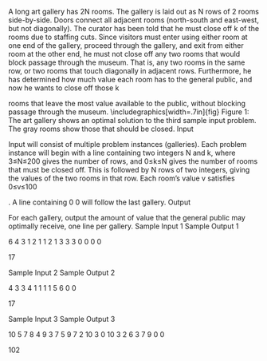 A long art gallery has 2N rooms. The gallery is laid out as N rows of 2 rooms side-by-side. Doors connect all adjacent rooms (north-south and east-west, but not diagonally). The curator has been told that he must close off k of the rooms due to staffing cuts. Since visitors must enter using either room at one end of the gallery, proceed through the gallery, and exit from either room at the other end, he must not close off any two rooms that would block passage through the museum. That is, any two rooms in the same row, or two rooms that touch diagonally in adjacent rows. Furthermore, he has determined how much value each room has to the general public, and now he wants to close off those k

rooms that leave the most value available to the public, without blocking passage through the museum.
\includegraphics[width=.7in]{fig}
Figure 1: The art gallery shows an optimal solution to the third sample input problem. The gray rooms show those that should be closed.
Input

Input will consist of multiple problem instances (galleries). Each problem instance will begin with a line containing two integers N
and k, where 3≤N≤200 gives the number of rows, and 0≤k≤N gives the number of rooms that must be closed off. This is followed by N rows of two integers, giving the values of the two rooms in that row. Each room’s value v satisfies 0≤v≤100

. A line containing 0 0 will follow the last gallery.
Output

For each gallery, output the amount of value that the general public may optimally receive, one line per gallery.
Sample Input 1 	Sample Output 1

6 4
3 1
2 1
1 2
1 3
3 3
0 0
0 0

	

17

Sample Input 2 	Sample Output 2

4 3
3 4
1 1
1 1
5 6
0 0

	

17

Sample Input 3 	Sample Output 3

10 5
7 8
4 9
3 7
5 9
7 2
10 3
0 10
3 2
6 3
7 9
0 0

	

102
